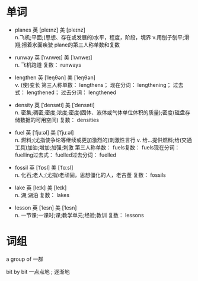 # 单词

- planes
  英 [pleɪnz]   美 [pleɪnz]  
  n.飞机;平面;(思想、存在或发展的)水平，程度，阶段，境界
  v.用刨子刨平;滑翔;擦着水面疾驶
  plane的第三人称单数和复数

- runway
  英 [ˈrʌnweɪ]   美 [ˈrʌnweɪ]  
  n.
  飞机跑道
  复数： runways

- lengthen
  英 [ˈleŋθən]   美 [ˈleŋθən]  
  v.
  (使)变长
  第三人称单数： lengthens； 现在分词： lengthening； 过去式： lengthened； 过去分词： lengthened

- density
  英 [ˈdensəti]   美 [ˈdensəti]  
  n.
  密集;稠密;密度;浓度;密度(固体、液体或气体单位体积的质量);密度(磁盘存储数据的可用空间)
  复数： densities

- fuel
  英 [ˈfjuːəl]   美 [ˈfjuːəl]  
  n.
  燃料;(尤指使争论等继续或更加激烈的)刺激性言行
  v.
  给…提供燃料;给(交通工具)加油;增加;加强;刺激
  第三人称单数： fuels复数： fuels现在分词： fuelling过去式： fuelled过去分词： fuelled
- fossil
  英 [ˈfɒsl]   美 [ˈfɑːsl]  
  n.
  化石;老人;(尤指)老顽固，思想僵化的人，老古董
  复数： fossils
- lake
  英 [leɪk]   美 [leɪk]  
  n.
  湖;湖泊
  复数： lakes
- lesson
  英 [ˈlesn]   美 [ˈlesn]  
  n.
  一节课;一课时;课;教学单元;经验;教训
  复数： lessons

# 词组

a group of	一群

bit by bit	一点点地 ; 逐渐地